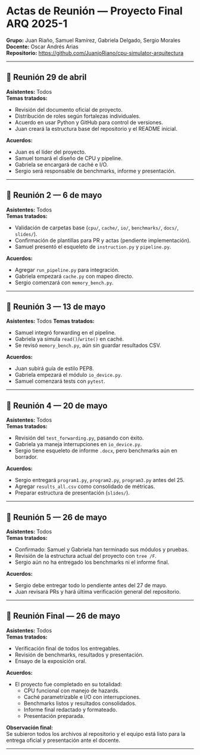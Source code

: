 # Actas de Reunión — Proyecto Final ARQ 2025-1

**Grupo:** Juan Riaño, Samuel Ramírez, Gabriela Delgado, Sergio Morales  
**Docente:** Oscar Andrés Arias  
**Repositorio:** https://github.com/JuanjoRiano/cpu-simulator-arquitectura

---

## 📅 Reunión 29 de abril

**Asistentes:** Todos  
**Temas tratados:**
- Revisión del documento oficial de proyecto.
- Distribución de roles según fortalezas individuales.
- Acuerdo en usar Python y GitHub para control de versiones.
- Juan creará la estructura base del repositorio y el README inicial.

**Acuerdos:**
- Juan es el líder del proyecto.
- Samuel tomará el diseño de CPU y pipeline.
- Gabriela se encargará de caché e I/O.
- Sergio será responsable de benchmarks, informe y presentación.

---

## 📅 Reunión 2 — 6 de mayo

**Asistentes:** Todos  
**Temas tratados:**
- Validación de carpetas base (`cpu/`, `cache/`, `io/`, `benchmarks/`, `docs/`, `slides/`).
- Confirmación de plantillas para PR y actas (pendiente implementación).
- Samuel presentó el esqueleto de `instruction.py` y `pipeline.py`.

**Acuerdos:**
- Agregar `run_pipeline.py` para integración.
- Gabriela empezará `cache.py` con mapeo directo.
- Sergio comenzará con `memory_bench.py`.

---

## 📅 Reunión 3 — 13 de mayo

**Asistentes:** Todos
**Temas tratados:**
- Samuel integró forwarding en el pipeline.
- Gabriela ya simula `read()`/`write()` en caché.
- Se revisó `memory_bench.py`, aún sin guardar resultados CSV.

**Acuerdos:**
- Juan subirá guía de estilo PEP8.
- Gabriela empezará el módulo `io_device.py`.
- Samuel comenzará tests con `pytest`.

---

## 📅 Reunión 4 — 20 de mayo

**Asistentes:** Todos  
**Temas tratados:**
- Revisión del `test_forwarding.py`, pasando con éxito.
- Gabriela ya maneja interrupciones en `io_device.py`.
- Sergio tiene esqueleto de informe `.docx`, pero benchmarks aún en borrador.

**Acuerdos:**
- Sergio entregará `program1.py`, `program2.py`, `program3.py` antes del 25.
- Agregar `results_all.csv` como consolidado de métricas.
- Preparar estructura de presentación (`slides/`).

---

## 📅 Reunión 5 — 26 de mayo

**Asistentes:** Todos  
**Temas tratados:**
- Confirmado: Samuel y Gabriela han terminado sus módulos y pruebas.
- Revisión de la estructura actual del proyecto con `tree /F`.
- Sergio aún no ha entregado los benchmarks ni el informe final.

**Acuerdos:**
- Sergio debe entregar todo lo pendiente antes del 27 de mayo.
- Juan revisará PRs y hará última verificación general del repositorio.

---

## 📅 Reunión Final — 26 de mayo

**Asistentes:** Todos  
**Temas tratados:**
- Verificación final de todos los entregables.
- Revisión de benchmarks, resultados y presentación.
- Ensayo de la exposición oral.

**Acuerdos:**
- El proyecto fue completado en su totalidad:
  - CPU funcional con manejo de hazards.
  - Caché parametrizable e I/O con interrupciones.
  - Benchmarks listos y resultados consolidados.
  - Informe final redactado y formateado.
  - Presentación preparada.

**Observación final:**  
Se subieron todos los archivos al repositorio y el equipo está listo para la entrega oficial y presentación ante el docente.

---

